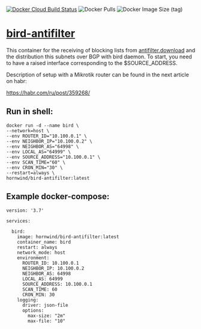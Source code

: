 [![Docker Cloud Build Status](https://img.shields.io/docker/cloud/build/hornwind/bird-antifilter)](https://hub.docker.com/r/hornwind/bird-antifilter)
![Docker Pulls](https://img.shields.io/docker/pulls/hornwind/bird-antifilter)
![Docker Image Size (tag)](https://img.shields.io/docker/image-size/hornwind/bird-antifilter/latest)
# [bird-antifilter](https://hub.docker.com/r/hornwind/bird-antifilter)
This container for the receiving of blocking lists from [antifilter.download](https://antifilter.download/) and the distribution this subnets over BGP with bird daemon. To start, you need to have a raised interface corresponding to the $SOURCE_ADDRESS.

Description of setup with a Mikrotik router can be found in the next article on habr:

https://habr.com/ru/post/359268/

## Run in shell:
```
docker run -d --name bird \
--network=host \
--env ROUTER_ID="10.100.0.1" \
--env NEIGHBOR_IP="10.100.0.2" \
--env NEIGHBOR_AS="64998" \
--env LOCAL_AS="64999" \
--env SOURCE_ADDRESS="10.100.0.1" \
--env SCAN_TIME="60" \
--env CRON_MIN="30" \
--restart=always \
hornwind/bird-antifilter:latest
```

## Example docker-compose:
```
version: '3.7'

services:

  bird:
    image: hornwind/bird-antifilter:latest
    container_name: bird
    restart: always
    network_mode: host
    environment:
      ROUTER_ID: 10.100.0.1
      NEIGHBOR_IP: 10.100.0.2
      NEIGHBOR_AS: 64998
      LOCAL_AS: 64999
      SOURCE_ADDRESS: 10.100.0.1
      SCAN_TIME: 60
      CRON_MIN: 30
    logging:
      driver: json-file
      options:
        max-size: "2m"
        max-file: "10"
```
